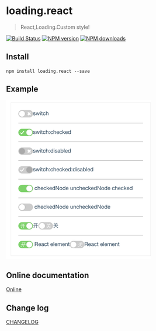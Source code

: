 # loading.react

> React,Loading.Custom style!

[![Build Status](https://api.travis-ci.org/fast-flow/loading.react.svg)](https://travis-ci.org/fast-flow/loading.react)
[![NPM version](https://img.shields.io/npm/v/loading.react.svg?style=flat)](https://npmjs.org/package/loading.react)
[![NPM downloads](http://img.shields.io/npm/dm/loading.react.svg?style=flat)](https://npmjs.org/package/loading.react)


## Install

```shell
npm install loading.react --save
```

## Example

[![Preview](./example/preview.png)](http://fast-flow.github.io/loading.react/example)

## Online documentation

[Online](http://fast-flow.github.io/loading.react)

## Change log

[CHANGELOG](./CHANGELOG.md)
